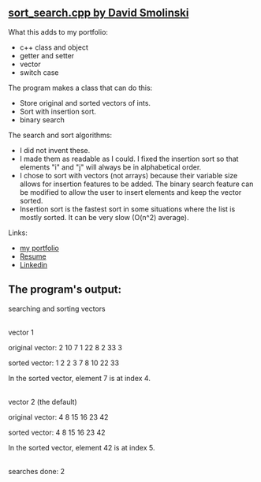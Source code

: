 ## **[sort_search.cpp by David Smolinski](https://github.com/DavidSmolinski/portfolio/blob/master/C%2B%2B/sort_and_search/sort_search.cpp)**

What this adds to my portfolio:
- c++ class and object
- getter and setter
- vector
- switch case

The program makes a class that can do this:
- Store original and sorted vectors of ints.
- Sort with insertion sort.
- binary search

The search and sort algorithms:
- I did not invent these.
- I made them as readable as I could. I fixed the insertion sort so that elements "i" and "j" will always be in alphabetical order.
- I chose to sort with vectors (not arrays) because their variable size allows for insertion features to be added. The binary search feature can be modified to allow the user to insert elements and keep the vector sorted.
- Insertion sort is the fastest sort in some situations where the list is mostly sorted. It can be very slow (O(n^2) average).

Links:
- [my portfolio](https://github.com/DavidSmolinski/portfolio)
- [Resume](https://docs.google.com/document/d/1NmaSZmUnfOo0ZlQYJZyDy648Fhi-4z7evU47rpatxZ4) 
- [Linkedin](https://www.linkedin.com/in/davidsmolinski/) 


## **The program's output:**

searching and sorting vectors
<br><br>

vector 1

original vector: 2 10 7 1 22 8 2 33 3 

sorted vector: 1 2 2 3 7 8 10 22 33 

In the sorted vector, element 7 is at index 4.
<br><br>

vector 2 (the default)

original vector: 4 8 15 16 23 42 

sorted vector: 4 8 15 16 23 42 

In the sorted vector, element 42 is at index 5.
<br><br>

searches done: 2
